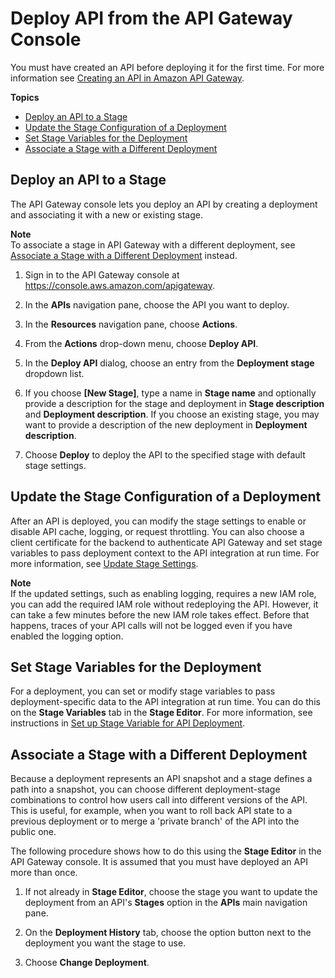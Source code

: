 # Deploy API from the API Gateway Console<a name="how-to-deploy-api-with-console"></a>

 You must have created an API before deploying it for the first time\. For more information see [Creating an API in Amazon API Gateway](how-to-create-api.md)\. 

**Topics**
+ [Deploy an API to a Stage](#how-to-deploy-api-console)
+ [Update the Stage Configuration of a Deployment](#how-to-deploy-api-update-stage-settings)
+ [Set Stage Variables for the Deployment](#how-to-deploy-api-set-stage-variables)
+ [Associate a Stage with a Different Deployment](#how-to-deploy-change-deployment-console)

## Deploy an API to a Stage<a name="how-to-deploy-api-console"></a>

 The API Gateway console lets you deploy an API by creating a deployment and associating it with a new or existing stage\. 

**Note**  
To associate a stage in API Gateway with a different deployment, see [Associate a Stage with a Different Deployment](#how-to-deploy-change-deployment-console) instead\.

1. Sign in to the API Gateway console at [https://console\.aws\.amazon\.com/apigateway](https://console.aws.amazon.com/apigateway)\.

1.  In the **APIs** navigation pane, choose the API you want to deploy\. 

1. In the **Resources** navigation pane, choose **Actions**\.

1. From the **Actions** drop\-down menu, choose **Deploy API**\.

1. In the **Deploy API** dialog, choose an entry from the **Deployment stage** dropdown list\. 

1. If you choose **\[New Stage\]**, type a name in **Stage name** and optionally provide a description for the stage and deployment in **Stage description** and **Deployment description**\. If you choose an existing stage, you may want to provide a description of the new deployment in **Deployment description**\.

1. Choose **Deploy** to deploy the API to the specified stage with default stage settings\.

## Update the Stage Configuration of a Deployment<a name="how-to-deploy-api-update-stage-settings"></a>

 After an API is deployed, you can modify the stage settings to enable or disable API cache, logging, or request throttling\. You can also choose a client certificate for the backend to authenticate API Gateway and set stage variables to pass deployment context to the API integration at run time\. For more information, see [Update Stage Settings](stages.md#how-to-stage-settings)\. 

**Note**  
 If the updated settings, such as enabling logging, requires a new IAM role, you can add the required IAM role without redeploying the API\. However, it can take a few minutes before the new IAM role takes effect\. Before that happens, traces of your API calls will not be logged even if you have enabled the logging option\. 

## Set Stage Variables for the Deployment<a name="how-to-deploy-api-set-stage-variables"></a>

 For a deployment, you can set or modify stage variables to pass deployment\-specific data to the API integration at run time\. You can do this on the **Stage Variables** tab in the **Stage Editor**\. For more information, see instructions in [Set up Stage Variable for API Deployment](stage-variables.md)\. 

## Associate a Stage with a Different Deployment<a name="how-to-deploy-change-deployment-console"></a>

 Because a deployment represents an API snapshot and a stage defines a path into a snapshot, you can choose different deployment\-stage combinations to control how users call into different versions of the API\. This is useful, for example, when you want to roll back API state to a previous deployment or to merge a 'private branch' of the API into the public one\. 

 The following procedure shows how to do this using the **Stage Editor** in the API Gateway console\. It is assumed that you must have deployed an API more than once\. 

1. If not already in **Stage Editor**, choose the stage you want to update the deployment from an API's **Stages** option in the **APIs** main navigation pane\.

1. On the **Deployment History** tab, choose the option button next to the deployment you want the stage to use\.

1. Choose **Change Deployment**\.